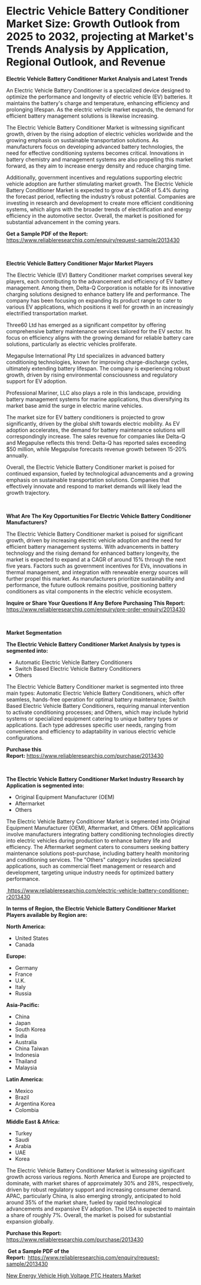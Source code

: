 <p><h1>Electric Vehicle Battery Conditioner Market Size: Growth Outlook from 2025 to 2032, projecting at Market's Trends Analysis by Application, Regional Outlook, and Revenue</h1></p><p><strong>Electric Vehicle Battery Conditioner Market Analysis and Latest Trends</strong></p>
<p><p>An Electric Vehicle Battery Conditioner is a specialized device designed to optimize the performance and longevity of electric vehicle (EV) batteries. It maintains the battery's charge and temperature, enhancing efficiency and prolonging lifespan. As the electric vehicle market expands, the demand for efficient battery management solutions is likewise increasing.</p><p>The Electric Vehicle Battery Conditioner Market is witnessing significant growth, driven by the rising adoption of electric vehicles worldwide and the growing emphasis on sustainable transportation solutions. As manufacturers focus on developing advanced battery technologies, the need for effective conditioning systems becomes critical. Innovations in battery chemistry and management systems are also propelling this market forward, as they aim to increase energy density and reduce charging time.</p><p>Additionally, government incentives and regulations supporting electric vehicle adoption are further stimulating market growth. The Electric Vehicle Battery Conditioner Market is expected to grow at a CAGR of 5.4% during the forecast period, reflecting the industry’s robust potential. Companies are investing in research and development to create more efficient conditioning systems, which aligns with the broader trends of electrification and energy efficiency in the automotive sector. Overall, the market is positioned for substantial advancement in the coming years.</p></p>
<p><strong>Get a Sample PDF of the Report:&nbsp;</strong> <a href="https://www.reliableresearchiq.com/enquiry/request-sample/2013430?utm_campaign=3202&utm_medium=2&utm_source=Github&utm_content=ia&utm_term=31032025&utm_id=electric-vehicle-battery-conditioner">https://www.reliableresearchiq.com/enquiry/request-sample/2013430</a></p>
<p>&nbsp;</p>
<p><strong>Electric Vehicle Battery Conditioner Major Market Players</strong></p>
<p><p>The Electric Vehicle (EV) Battery Conditioner market comprises several key players, each contributing to the advancement and efficiency of EV battery management. Among them, Delta-Q Corporation is notable for its innovative charging solutions designed to enhance battery life and performance. The company has been focusing on expanding its product range to cater to various EV applications, which positions it well for growth in an increasingly electrified transportation market.</p><p>Three60 Ltd has emerged as a significant competitor by offering comprehensive battery maintenance services tailored for the EV sector. Its focus on efficiency aligns with the growing demand for reliable battery care solutions, particularly as electric vehicles proliferate.</p><p>Megapulse International Pty Ltd specializes in advanced battery conditioning technologies, known for improving charge-discharge cycles, ultimately extending battery lifespan. The company is experiencing robust growth, driven by rising environmental consciousness and regulatory support for EV adoption.</p><p>Professional Mariner, LLC also plays a role in this landscape, providing battery management systems for marine applications, thus diversifying its market base amid the surge in electric marine vehicles.</p><p>The market size for EV battery conditioners is projected to grow significantly, driven by the global shift towards electric mobility. As EV adoption accelerates, the demand for battery maintenance solutions will correspondingly increase. The sales revenue for companies like Delta-Q and Megapulse reflects this trend: Delta-Q has reported sales exceeding $50 million, while Megapulse forecasts revenue growth between 15-20% annually.</p><p>Overall, the Electric Vehicle Battery Conditioner market is poised for continued expansion, fueled by technological advancements and a growing emphasis on sustainable transportation solutions. Companies that effectively innovate and respond to market demands will likely lead the growth trajectory.</p></p>
<p>&nbsp;</p>
<p><strong>What Are The Key Opportunities For Electric Vehicle Battery Conditioner Manufacturers?</strong></p>
<p><p>The Electric Vehicle Battery Conditioner market is poised for significant growth, driven by increasing electric vehicle adoption and the need for efficient battery management systems. With advancements in battery technology and the rising demand for enhanced battery longevity, the market is expected to expand at a CAGR of around 15% through the next five years. Factors such as government incentives for EVs, innovations in thermal management, and integration with renewable energy sources will further propel this market. As manufacturers prioritize sustainability and performance, the future outlook remains positive, positioning battery conditioners as vital components in the electric vehicle ecosystem.</p></p>
<p><strong>Inquire or Share Your Questions If Any Before Purchasing This Report:</strong> <a href="https://www.reliableresearchiq.com/enquiry/pre-order-enquiry/2013430?utm_campaign=3202&utm_medium=2&utm_source=Github&utm_content=ia&utm_term=31032025&utm_id=electric-vehicle-battery-conditioner">https://www.reliableresearchiq.com/enquiry/pre-order-enquiry/2013430</a></p>
<p>&nbsp;</p>
<p><strong>Market Segmentation</strong></p>
<p><strong>The Electric Vehicle Battery Conditioner Market Analysis by types is segmented into:</strong></p>
<p><ul><li>Automatic Electric Vehicle Battery Conditioners</li><li>Switch Based Electric Vehicle Battery Conditioners</li><li>Others</li></ul></p>
<p><p>The Electric Vehicle Battery Conditioner market is segmented into three main types: Automatic Electric Vehicle Battery Conditioners, which offer seamless, hands-free operation for optimal battery maintenance; Switch Based Electric Vehicle Battery Conditioners, requiring manual intervention to activate conditioning processes; and Others, which may include hybrid systems or specialized equipment catering to unique battery types or applications. Each type addresses specific user needs, ranging from convenience and efficiency to adaptability in various electric vehicle configurations.</p></p>
<p><strong>Purchase this Report:&nbsp;</strong><a href="https://www.reliableresearchiq.com/purchase/2013430?utm_campaign=3202&utm_medium=2&utm_source=Github&utm_content=ia&utm_term=31032025&utm_id=electric-vehicle-battery-conditioner">https://www.reliableresearchiq.com/purchase/2013430</a></p>
<p>&nbsp;</p>
<p><strong>The Electric Vehicle Battery Conditioner Market Industry Research by Application is segmented into:</strong></p>
<p><ul><li>Original Equipment Manufacturer (OEM)</li><li>Aftermarket</li><li>Others</li></ul></p>
<p><p>The Electric Vehicle Battery Conditioner Market is segmented into Original Equipment Manufacturer (OEM), Aftermarket, and Others. OEM applications involve manufacturers integrating battery conditioning technologies directly into electric vehicles during production to enhance battery life and efficiency. The Aftermarket segment caters to consumers seeking battery maintenance solutions post-purchase, including battery health monitoring and conditioning services. The "Others" category includes specialized applications, such as commercial fleet management or research and development, targeting unique industry needs for optimized battery performance.</p></p>
<p><a href="https://www.reliableresearchiq.com/electric-vehicle-battery-conditioner-r2013430?utm_campaign=3202&utm_medium=2&utm_source=Github&utm_content=ia&utm_term=31032025&utm_id=electric-vehicle-battery-conditioner">&nbsp;https://www.reliableresearchiq.com/electric-vehicle-battery-conditioner-r2013430</a></p>
<p><strong>In terms of Region, the Electric Vehicle Battery Conditioner Market Players available by Region are:</strong></p>
<p>
    <p> <strong> North America: </strong>
        <ul>
            <li>United States</li>
            <li>Canada</li>
        </ul>
        </p> 
    <p> <strong> Europe: </strong>
        <ul>
            <li>Germany</li>
            <li>France</li>
            <li>U.K.</li>
            <li>Italy</li>
            <li>Russia</li>
        </ul>
        </p> 
    <p> <strong> Asia-Pacific: </strong>
        <ul>
            <li>China</li>
            <li>Japan</li>
            <li>South Korea</li>
            <li>India</li>
            <li>Australia</li>
            <li>China Taiwan</li>
            <li>Indonesia</li>
            <li>Thailand</li>
            <li>Malaysia</li>
        </ul>
        </p> 
    <p> <strong> Latin America: </strong>
        <ul>
            <li>Mexico</li>
            <li>Brazil</li>
            <li>Argentina Korea</li>
            <li>Colombia</li>
        </ul>
        </p> 
    <p> <strong> Middle East & Africa: </strong>
        <ul>
            <li>Turkey</li>
            <li>Saudi</li>
            <li>Arabia</li>
            <li>UAE</li>
            <li>Korea</li>
        </ul>
    </p>
    </p>
<p><p>The Electric Vehicle Battery Conditioner Market is witnessing significant growth across various regions. North America and Europe are projected to dominate, with market shares of approximately 30% and 28%, respectively, driven by robust regulatory support and increasing consumer demand. APAC, particularly China, is also emerging strongly, anticipated to hold around 35% of the market share, fueled by rapid technological advancements and expansive EV adoption. The USA is expected to maintain a share of roughly 7%. Overall, the market is poised for substantial expansion globally.</p></p>
<p><strong>Purchase this Report: </strong><a href="https://www.reliableresearchiq.com/purchase/2013430?utm_campaign=3202&utm_medium=2&utm_source=Github&utm_content=ia&utm_term=31032025&utm_id=electric-vehicle-battery-conditioner">https://www.reliableresearchiq.com/purchase/2013430</a></p>
<p>&nbsp;<strong>Get a Sample PDF of the Report:&nbsp;&nbsp;</strong><a href="https://www.reliableresearchiq.com/enquiry/request-sample/2013430?utm_campaign=3202&utm_medium=2&utm_source=Github&utm_content=ia&utm_term=31032025&utm_id=electric-vehicle-battery-conditioner">https://www.reliableresearchiq.com/enquiry/request-sample/2013430</a></p>
<p><strong></strong></p>
<p><p><a href="https://github.com/usraceby/Market-Research-Report-List-1/blob/main/new-energy-vehicle-high-voltage-ptc-heaters-market.md?utm_campaign=3202&utm_medium=2&utm_source=Github&utm_content=ia&utm_term=31032025&utm_id=electric-vehicle-battery-conditioner">New Energy Vehicle High Voltage PTC Heaters Market</a></p></p>